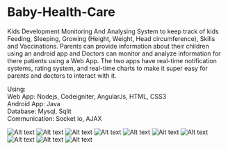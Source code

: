 # Baby-Health-Care
Kids Development Monitoring And Analysing System to keep track of kids Feeding, Sleeping, Growing (Height, Weight, Head circumference), Skills and Vaccinations.
Parents can provide information about their children using an android app and Doctors can monitor and analyze information for there patients using a Web App.
The two apps have real-time notification systems, rating system, and real-time charts to make it super easy for parents and doctors to interact with it.<br>

Using:<br>
Web App: Nodejs, Codeigniter, AngularJs, HTML, CSS3<br>
Android App: Java<br>
Database: Mysql, Sqlit<br>
Communication: Socket io, AJAX<br>

![Alt text](Screenshots/w1.png?raw=true "1")
![Alt text](Screenshots/w2.png?raw=true "2")
![Alt text](Screenshots/w3.png?raw=true "3")
![Alt text](Screenshots/w4.png?raw=true "4")
![Alt text](Screenshots/w5.png?raw=true "5")
![Alt text](Screenshots/a1.png?raw=true "a1")
![Alt text](Screenshots/a2.png?raw=true "a2")
![Alt text](Screenshots/a3.png?raw=true "a3")
![Alt text](Screenshots/a4.png?raw=true "a4")
![Alt text](Screenshots/a5.png?raw=true "a5")



